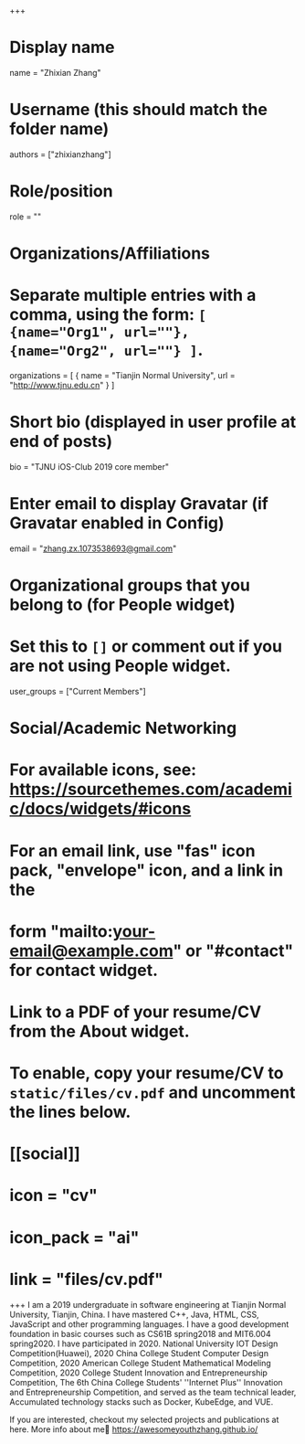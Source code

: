 +++

# Display name

name = "Zhixian Zhang"

# Username (this should match the folder name)

authors = ["zhixianzhang"]

# Role/position

role = ""

# Organizations/Affiliations

#   Separate multiple entries with a comma, using the form: `[ {name="Org1", url=""}, {name="Org2", url=""} ]`.

organizations = [ { name = "Tianjin Normal University", url = "http://www.tjnu.edu.cn" } ]

# Short bio (displayed in user profile at end of posts)

bio = "TJNU iOS-Club 2019 core member"

# Enter email to display Gravatar (if Gravatar enabled in Config)

email = "zhang.zx.1073538693@gmail.com"

# Organizational groups that you belong to (for People widget)

#   Set this to `[]` or comment out if you are not using People widget.

user_groups = ["Current Members"]

# Social/Academic Networking

# For available icons, see: https://sourcethemes.com/academic/docs/widgets/#icons

#   For an email link, use "fas" icon pack, "envelope" icon, and a link in the

#   form "mailto:your-email@example.com" or "#contact" for contact widget.

# Link to a PDF of your resume/CV from the About widget.

# To enable, copy your resume/CV to `static/files/cv.pdf` and uncomment the lines below.

# [[social]]

#   icon = "cv"

#   icon_pack = "ai"

#   link = "files/cv.pdf"

+++
I am a 2019 undergraduate in software engineering at Tianjin Normal University, Tianjin, China.
 I have mastered C++, Java, HTML, CSS, JavaScript and other programming languages. I have a good development foundation in basic courses such as CS61B spring2018 and MIT6.004 spring2020. I have participated in 2020. National University IOT  Design Competition(Huawei), 2020 China College Student Computer Design Competition, 2020 American College Student Mathematical Modeling Competition, 2020 College Student Innovation and Entrepreneurship Competition, The 6th China College Students' ''Internet Plus'' Innovation and Entrepreneurship Competition, and served as the team technical leader, Accumulated technology stacks such as Docker, KubeEdge, and VUE.

If you are interested, checkout my selected projects and publications at here.
More info about me:link: https://awesomeyouthzhang.github.io/